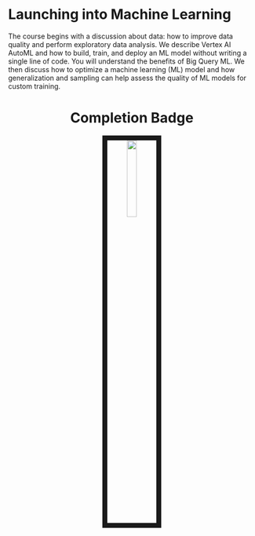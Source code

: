 # Launching into Machine Learning

The course begins with a discussion about data: how to improve data quality and perform exploratory data analysis. We describe Vertex AI AutoML and how to build, train, and deploy an ML model without writing a single line of code. You will understand the benefits of Big Query ML. We then discuss how to optimize a machine learning (ML) model and how generalization and sampling can help assess the quality of ML models for custom training.

<h3 align="center">
  
   <h1 align="center"><b>Completion Badge</b></h1>
</h3>

<p align="center">
  <a href="https://www.cloudskillsboost.google/paths/17/course_templates/8" target="_blank"> <img src="https://cdn.qwiklabs.com/yhxSZ8x1UyGy6TOcAEE44Ek7Kg%2FMB1jTwIJSWq%2BHuNg%3D" width="20%" height="20%" border="10" hspace="50"/> </a>
</p>
